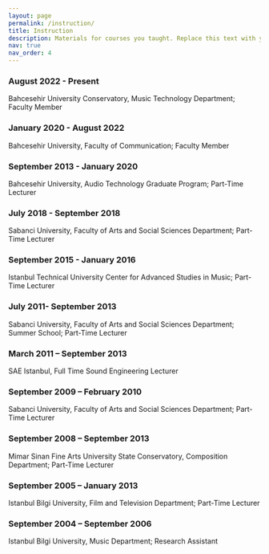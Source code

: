 ```yaml
---
layout: page
permalink: /instruction/
title: Instruction
description: Materials for courses you taught. Replace this text with your description.
nav: true
nav_order: 4
---
```


### August 2022 - Present

Bahcesehir University Conservatory, Music Technology Department; Faculty Member

### January 2020 - August 2022

Bahcesehir University, Faculty of Communication; Faculty Member

### September 2013 - January 2020

Bahcesehir University, Audio Technology Graduate Program; Part-Time Lecturer

### July 2018 - September 2018

Sabanci University, Faculty of Arts and Social Sciences Department; Part-Time Lecturer

### September 2015 - January 2016

Istanbul Technical University Center for Advanced Studies in Music; Part-Time Lecturer

### July 2011- September 2013

Sabanci University, Faculty of Arts and Social Sciences Department; Summer School; Part-Time Lecturer

### March 2011 – September 2013

SAE Istanbul, Full Time Sound Engineering Lecturer

### September 2009 – February 2010

Sabanci University, Faculty of Arts and Social Sciences Department; Part-Time Lecturer

### September 2008 – September 2013

Mimar Sinan Fine Arts University State Conservatory, Composition Department; Part-Time Lecturer

### September 2005 – January 2013

Istanbul Bilgi University, Film and Television Department; Part-Time Lecturer

### September 2004 – September 2006

Istanbul Bilgi University, Music Department; Research Assistant
